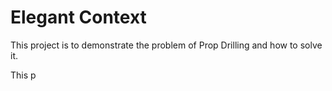 # Elegant Context
This project is to demonstrate the problem of Prop Drilling and how to solve it.

This p